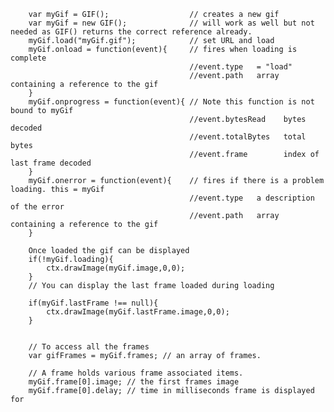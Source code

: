 

        var myGif = GIF();                  // creates a new gif  
        var myGif = new GIF();              // will work as well but not needed as GIF() returns the correct reference already.    
        myGif.load("myGif.gif");            // set URL and load
        myGif.onload = function(event){     // fires when loading is complete
                                            //event.type   = "load"
                                            //event.path   array containing a reference to the gif
        }
        myGif.onprogress = function(event){ // Note this function is not bound to myGif
                                            //event.bytesRead    bytes decoded
                                            //event.totalBytes   total bytes
                                            //event.frame        index of last frame decoded
        }
        myGif.onerror = function(event){    // fires if there is a problem loading. this = myGif
                                            //event.type   a description of the error
                                            //event.path   array containing a reference to the gif
        }

        Once loaded the gif can be displayed
        if(!myGif.loading){
            ctx.drawImage(myGif.image,0,0); 
        }
        // You can display the last frame loaded during loading

        if(myGif.lastFrame !== null){
            ctx.drawImage(myGif.lastFrame.image,0,0); 
        }


        // To access all the frames
        var gifFrames = myGif.frames; // an array of frames.

        // A frame holds various frame associated items.
        myGif.frame[0].image; // the first frames image
        myGif.frame[0].delay; // time in milliseconds frame is displayed for